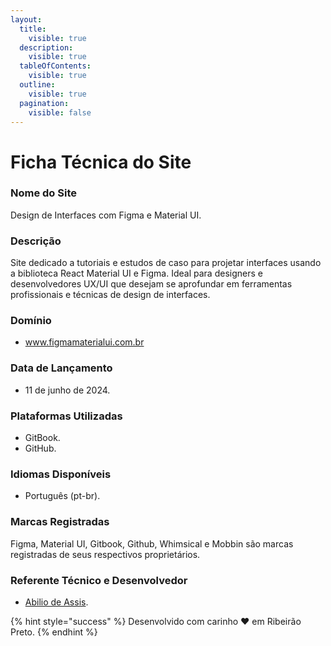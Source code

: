 ```yaml
---
layout:
  title:
    visible: true
  description:
    visible: true
  tableOfContents:
    visible: true
  outline:
    visible: true
  pagination:
    visible: false
---
```


# Ficha Técnica do Site

### **Nome do Site**

Design de Interfaces com Figma e Material UI.

### **Descrição**

Site dedicado a tutoriais e estudos de caso para projetar interfaces usando a biblioteca React Material UI e Figma. Ideal para designers e desenvolvedores UX/UI que desejam se aprofundar em ferramentas profissionais e técnicas de design de interfaces.

### **Domínio**

* www.figmamaterialui.com.br

### **Data de Lançamento**

* 11 de junho de 2024.

### **Plataformas Utilizadas**

* GitBook.
* GitHub.

### **Idiomas Disponíveis**

* Português (pt-br).

### **Marcas Registradas**

Figma, Material UI, Gitbook, Github, Whimsical e Mobbin são marcas registradas de seus respectivos proprietários.

### **Referente Técnico e Desenvolvedor**

* [Abilio de Assis](https://www.linkedin.com/in/abilio-assis/).

{% hint style="success" %}
Desenvolvido com carinho ❤️ em Ribeirão Preto.
{% endhint %}
